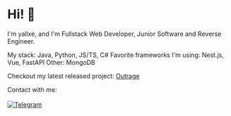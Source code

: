 # Hi! 👋
I'm yallxe, and I'm Fullstack Web Developer, Junior Software and Reverse Engineer.

My stack: Java, Python, JS/TS, C#
Favorite frameworks I'm using: Nest.js, Vue, FastAPI
Other: MongoDB

Checkout my latest released project: <a href="https://github.com/yallxe/outrage">Outrage</a> 

Contact with me:<br><br>
<a href="https://t.me/yallxe">
  <img src="https://telegram.org/img/t_logo.png" alt="Telegram"></img>
</a>

